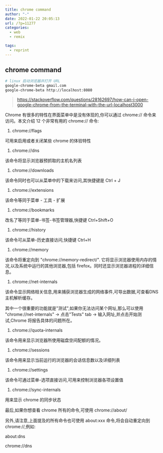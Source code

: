 ```yaml
---
title: chrome command
author: "-"
date: 2022-01-22 20:05:13
url: /?p=11277
categories:
  - web
  - remix

tags:
  - reprint
---
```

## chrome command
```bash
# linux 启动浏览器并打开 URL
google-chrome-beta gmail.com
google-chrome-beta http://localhost:8080
```
>https://stackoverflow.com/questions/28162697/how-can-i-open-google-chrome-from-the-terminal-with-the-url-localhost3000

Chrome 有很多的特性在界面菜单中是没有体现的,你可以通过 chrome:// 命令来访问。本文介绍 12 个非常有用的 chrome:// 命令: 

  1. chrome://flags

可用来启用或者关闭某些 chrome 的体验特性

  1. chrome://dns

该命令将显示浏览器预抓取的主机名列表

  1. chrome://downloads

该命令同时也可以从菜单中的下载来访问,其快捷键是 Ctrl + J

  1. chrome://extensions

该命令等同于菜单 - 工具 - 扩展

  1. chrome://bookmarks

改名了等同于菜单-书签-书签管理器,快捷键 Ctrl+Shift+O

  1. chrome://history

该命令可从菜单-历史直接访问,快捷键 Ctrl+H

  1. chrome://memory

该命令将重定向到 "chrome://memory-redirect/". 它将显示浏览器使用内存的情况,以及系统中运行的其他浏览器,包括 firefox。同时还显示浏览器进程的详细信息。

  1. chrome://net-internals

该命令显示网络相关信息,用来捕获浏览器生成的网络事件,可导出数据,可查看DNS主机解析缓存。

其中一个很重要的功能就是"测试",如果你无法访问某个网址,那么可以使用 "chrome://net-internals" -> 点击"Tests" tab -> 输入网址,并点击开始测试,Chrome 将报告具体的问题所在。

  1. chrome://quota-internals

该命令用来显示浏览器所使用磁盘空间配额的情况。

  1. chrome://sessions

该命令用来显示当前运行的浏览器的会话信息数以及详细列表

  1. chrome://settings

该命令可通过菜单-选项直接访问,可用来控制浏览器各项设置值

  1. chrome://sync-internals

用来显示 chrome 的同步状态

最后,如果你想查看 chrome 所有的命令,可使用 chrome://about/

另外,请注意,上面提及的所有命令也可使用 about:xxx 命令,将会自动重定向到 chrome://,例如: 

about:dns
  
chrome://dns